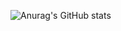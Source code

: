 ![Anurag's GitHub stats](https://github-readme-stats.vercel.app/api?username=wangdao&show_icons=true&theme=radical)
